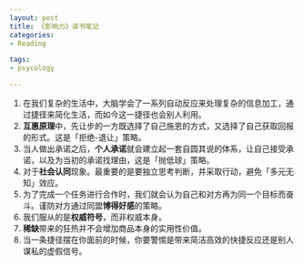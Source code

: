 ```yaml
---
layout: post
title: 《影响力》读书笔记
categories:
- Reading

tags:
- psycology

---
```


1. 在我们复杂的生活中，大脑学会了一系列自动反应来处理复杂的信息加工，通过捷径来简化生活，而如今这一捷径也会别人利用。
2. **互惠原理**中，先让步的一方既选择了自己施恩的方式，又选择了自己获取回报的形式。这是「拒绝-退让」策略。
3. 当人做出承诺之后，**个人承诺**就会建立起一套自圆其说的体系，让自己接受承诺，以及为当初的承诺找理由，这是「抛低球」策略。
4. 对于**社会认同**现象。最重要的是要独立思考判断，并采取行动，避免「多元无知」效应。
5. 为了完成一个任务进行合作时，我们就会认为自己和对方再为同一个目标而奋斗。谨防对方通过同盟**博得好感**的策略。
6. 我们服从的是**权威符号**，而非权威本身。
7. **稀缺**带来的狂热并不会增加商品本身的实用性价值。
8. 当一条捷径摆在你面前的时候，你要警惕是带来简洁高效的快捷反应还是别人谋私的虚假信号。
